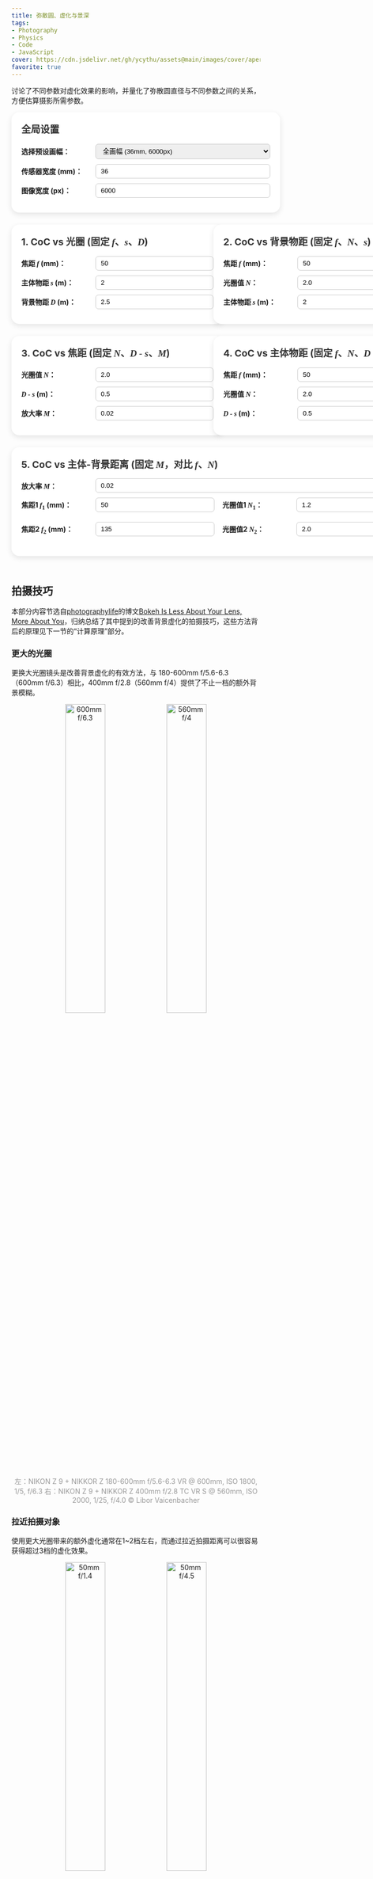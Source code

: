 ```yaml
---
title: 弥散圆、虚化与景深
tags: 
- Photography
- Physics
- Code
- JavaScript
cover: https://cdn.jsdelivr.net/gh/ycythu/assets@main/images/cover/aperture.jpg
favorite: true
---
```

讨论了不同参数对虚化效果的影响，并量化了弥散圆直径与不同参数之间的关系，方便估算摄影所需参数。
<!--more-->
<script src="https://cdn.plot.ly/plotly-latest.min.js"></script>
<style>
	/*body {
		font-family: Arial, sans-serif;
		background: #f0f2f5;
		margin: 0;
		padding: 20px;
	}*/
	
	.container {
		max-width: 1200px;
		margin: auto;
		/*padding-left: 10px;
		padding-right: 10px;*/
	}
	
	.myCard {
		background-color: #ffffff;
		border-radius: 16px;
		box-shadow: 0 4px 12px rgba(0, 0, 0, 0.1);
		padding: 20px;
		margin-bottom: 24px;
		width: 100%;
	}
	
	.myCard h2 {
		margin-top: 0;
		font-size: 1.2rem;
		color: #333;
	}
	
	.myCard h3 {
		font-size: 1rem;
		margin-top: 0.5em;
	}
	
	.form-group {
		margin-bottom: 10px;
		display: flex;
		align-items: center;
	}
	
	.form-group label {
		width: 150px;
		font-weight: bold;
	}
	
	.form-group input,
	.form-group select {
		flex: 1;
		padding: 6px 10px;
		border: 1px solid #ccc;
		border-radius: 6px;
	}

	.form-group label:nth-of-type(2) {
		margin-left: 1rem;
	}

	/*button {
		margin-top: 10px;
		padding: 8px 16px;
		font-size: 1rem;
		background-color: #007bff;
		color: white;
		border: none;
		border-radius: 6px;
		cursor: pointer;
		width: auto;
	}
	
	button:hover {
		background-color: #0056b3;
	}*/
	
	.plot-container {
		margin: 10px auto 0;
		width: 90%;
		/*height: 300px;*/
	}
	
	.myCard-grid {
		display: grid;
		grid-template-columns: 1fr 1fr;
		column-gap: 20px;
	}

	.myCard-grid .full-span {
		grid-column: span 2;
	}

	var {
		font-family: Times New Roman;
		font-style: italic;
	}
	sub {
		font-style: normal;
	}
	
	/* ====== 以下为移动端适配部分 ====== */
	@media (max-width: 768px) {
		/*body {
			padding: 10px;
		}
		.container {
			padding-left: 0;
			padding-right: 0;
		}*/
		.myCard {
			width: unset;
		}
		.myCard-grid {
			grid-template-columns: 1fr; /* 改成单列 */
			column-gap: 0;
		}
		.myCard-grid .full-span {
			grid-column: span 1;
		}
		.form-group {
			width: 80%;
			flex-direction: column;
			align-items: stretch;
		}
		.form-group label {
			width: 100%;
			margin-bottom: 6px;
		}
		.form-group input,
		.form-group select {
			width: 100%;
			flex: none;
		}
		.form-group label:nth-of-type(2) {
			margin-left: 0;
		}
		/*button {
			width: 100%;
			font-size: 1.1rem;
			padding: 12px;
		}*/
		.plot-container {
			width: 100%;
			/*height: 250px;	高度适当缩小 */
		}
		.myCard h2 {
			font-size: 1.1rem;
		}
		.myCard h3 {
			font-size: 0.9rem;
		}
	}
</style>

<div class="container">
	<div class="myCard">
		<h2>全局设置</h2>
		<div class="form-group">
			<label>选择预设画幅：</label>
			<select id="preset" onchange="applyPreset()">
				<option value="full" selected>全画幅 (36mm, 6000px)</option>
				<option value="aps-c">APS-C (23.6mm, 4000px)</option>
				<option value="m43">M4/3 (17.3mm, 4608px)</option>
				<option value="custom" disabled>自定义</option>
			</select>
		</div>
		<div class="form-group">
			<label>传感器宽度 (mm)：</label>
			<input type="number" id="sensorWidth" value="36" onchange="updateSet()">
		</div>
		<div class="form-group">
			<label>图像宽度 (px)：</label>
			<input type="number" id="pixelWidth" value="6000" onchange="updateSet()">
		</div>
	</div>
	<div class="myCard-grid">
		<div class="myCard">
			<h2>1. CoC vs 光圈 (固定 <var>f</var>、<var>s</var>、<var>D</var>)</h2>
			<div class="form-group">
				<label>焦距 <var>f</var> (mm)：</label>
				<input type="number" id="f1" value="50" min="0" onchange="plotCard1()">
			</div>
			<div class="form-group">
				<label>主体物距 <var>s</var> (m)：</label>
				<input type="number" id="s1" value="2" min="0" onchange="plotCard1()">
			</div>
			<div class="form-group">
				<label>背景物距 <var>D</var> (m)：</label>
				<input type="number" id="D1" value="2.5" min="0" onchange="plotCard1()">
			</div>
			<!--<button onclick="plotCard1()">绘图</button>-->
			<div id="plot1" class="plot-container"></div>
		</div>
		<div class="myCard">
			<h2>2. CoC vs 背景物距 (固定 <var>f</var>、<var>N</var>、<var>s</var>)</h2>
			<div class="form-group">
				<label>焦距 <var>f</var> (mm)：</label>
				<input type="number" id="f2" value="50" min="0" onchange="plotCard2()">
			</div>
			<div class="form-group">
				<label>光圈值 <var>N</var>：</label>
				<input type="number" id="N2" value="2.0" min="0" onchange="plotCard2()">
			</div>
			<div class="form-group">
				<label>主体物距 <var>s</var> (m)：</label>
				<input type="number" id="s2" value="2" min="0" onchange="plotCard2()">
			</div>
			<!--<button onclick="plotCard2()">绘图</button>-->
			<div id="plot2" class="plot-container"></div>
		</div>
		<div class="myCard">
			<h2>3. CoC vs 焦距 (固定 <var>N</var>、<var>D - s</var>、<var>M</var>)</h2>
			<div class="form-group">
				<label>光圈值 <var>N</var>：</label>
				<input type="number" id="N3" value="2.0" min="0" onchange="plotCard3()">
			</div>
			<div class="form-group">
				<label> <var>D - s</var> (m)：</label>
				<input type="number" id="delta3" value="0.5" onchange="plotCard3()">
			</div>
			<div class="form-group">
				<label>放大率 <var>M</var>：</label>
				<input type="number" id="M3" value="0.02" min="0" step="0.001" onchange="plotCard3()">
			</div>
			<!--<button onclick="plotCard3()">绘图</button>-->
			<div id="plot3" class="plot-container"></div>
		</div>
		<div class="myCard">
			<h2>4. CoC vs 主体物距 (固定 <var>f</var>、<var>N</var>、<var>D - s</var>)</h2>
			<div class="form-group">
				<label>焦距 <var>f</var> (mm)：</label>
				<input type="number" id="f4" value="50" min="0" onchange="plotCard4()">
			</div>
			<div class="form-group">
				<label>光圈值 <var>N</var>：</label>
				<input type="number" id="N4" value="2.0" min="0" onchange="plotCard4()">
			</div>
			<div class="form-group">
				<label><var>D - s</var> (m)：</label>
				<input type="number" id="delta4" value="0.5" onchange="plotCard4()">
			</div>
			<!--<button onclick="plotCard4()">绘图</button>-->
			<div id="plot4" class="plot-container"></div>
		</div>
		<div class="myCard" style="display: none;">
			<h2>5. 焦距 vs 光圈 (固定 <var style="font-style: normal;">CoC</var>、<var>D - s</var>、<var>M</var>)</h2>
			<div class="form-group">
				<label> <var>D - s</var> (m)：</label>
				<input type="number" id="delta5" value="0.5" onchange="plotCard5()">
			</div>
			<div class="form-group">
				<label>放大率 <var>M</var>：</label>
				<input type="number" id="M5" value="0.02" min="0" step="0.001" onchange="plotCard5()">
			</div>
			<div class="form-group">
				<label>参考焦距 <var>f</var> (mm)：</label>
				<input type="number" id="f5" value="50" min="0" step="1" onchange="plotCard5()">
			</div>
			<div class="form-group">
				<label>参考光圈值 <var>N</var>：</label>
				<input type="number" id="N5" value="2.0" min="0" onchange="plotCard5()">
			</div>
			<!--<button onclick="plotCard5()">绘图</button>-->
			<div id="plot5" class="plot-container"></div>
		</div>
		<div class="myCard" style="display: none;">
			<h2>6. 焦距 vs 光圈 (固定 <var style="font-style: normal;">CoC</var>、<var>s</var>、<var>D</var>)</h2>
			<div class="form-group">
				<label>主体物距 <var>s</var> (m)：</label>
				<input type="number" id="s6" value="2.0" min="0" onchange="plotCard6()">
			</div>
			<div class="form-group">
				<label>背景物距 <var>D</var> (m)：</label>
				<input type="number" id="D6" value="" min="0" onchange="plotCard6()" disabled>
			</div>
			<div class="form-group">
				<label>参考焦距 <var>f</var> (mm)：</label>
				<input type="number" id="f6" value="50" min="0" onchange="plotCard6()">
			</div>
			<div class="form-group">
				<label>参考光圈值 <var>N</var>：</label>
				<input type="number" id="N6" value="2.0" min="0" onchange="plotCard6()">
			</div>
			<!--<button onclick="plotCard6()">绘图</button>-->
			<div id="plot6" class="plot-container"></div>
		</div>
		<div class="myCard full-span">
			<h2>5. CoC vs 主体-背景距离 (固定 <var>M</var>，对比 <var>f</var>、<var>N</var>)</h2>
			<div class="form-group">
				<label>放大率 <var>M</var>：</label>
				<input type="number" id="M7" value="0.02" min="0" step="0.001" onchange="plotCard7()">
			</div>
			<div class="form-group">
				<label>焦距1 <var>f<sub>1</sub></var> (mm)：</label>
				<input type="number" id="f71" value="50" min="0" onchange="plotCard7()">
				<label>光圈值1 <var>N<sub>1</sub></var>：</label>
				<input type="number" id="N71" value="1.2" min="0" onchange="plotCard7()">
			</div>
			<div class="form-group">
			</div>
			<div class="form-group">
				<label>焦距2 <var>f<sub>2</sub></var> (mm)：</label>
				<input type="number" id="f72" value="135" min="0" onchange="plotCard7()">
				<label>光圈值2 <var>N<sub>2</sub></var>：</label>
				<input type="number" id="N72" value="2.0" min="0" onchange="plotCard7()">
			</div>
			<div class="form-group">
			</div>
			<!--<button onclick="plotCard7()">绘图</button>-->
			<div id="plot7" class="plot-container"></div>
		</div>
	</div>
</div>

## 拍摄技巧

本部分内容节选自[photographylife](https://photographylife.com/)的博文[Bokeh Is Less About Your Lens, More About You](https://photographylife.com/bokeh-is-less-about-your-lens)，归纳总结了其中提到的改善背景虚化的拍摄技巧，这些方法背后的原理见下一节的“计算原理”部分。

### 更大的光圈

更换大光圈镜头是改善背景虚化的有效方法，与 180-600mm f/5.6-6.3（600mm f/6.3）相比，400mm f/2.8（560mm f/4）提供了不止一档的额外背景模糊。

<div align="center">
	<img width="40%" src="https://cdn.jsdelivr.net/gh/ycythu/assets@main/images/CoC/663.jpg" alt="600mm f/6.3">
	<img width="40%" src="https://cdn.jsdelivr.net/gh/ycythu/assets@main/images/CoC/428.jpg" alt="560mm f/4">
</div>
<div align=center><font color="#999999">左：NIKON Z 9 + NIKKOR Z 180-600mm f/5.6-6.3 VR @ 600mm, ISO 1800, 1/5, f/6.3 右：NIKON Z 9 + NIKKOR Z 400mm f/2.8 TC VR S @ 560mm, ISO 2000, 1/25, f/4.0 © Libor Vaicenbacher</font></div>

### 拉近拍摄对象

使用更大光圈带来的额外虚化通常在1~2档左右，而通过拉近拍摄距离可以很容易获得超过3档的虚化效果。

<div align="center">
	<img width="40%" src="https://cdn.jsdelivr.net/gh/ycythu/assets@main/images/CoC/5014.jpg" alt="50mm f/1.4">
	<img width="40%" src="https://cdn.jsdelivr.net/gh/ycythu/assets@main/images/CoC/5045.jpg" alt="50mm f/4.5">
</div>
<div align=center><font color="#999999">左：NIKON Z 8 + NIKKOR Z 50mm f/1.4 @ 50mm, ISO 64, 1/320, f/1.4 右：NIKON Z 8 + NIKKOR Z 50mm f/1.4 @ 50mm, ISO 64, 1/50, f/4.5 © Jason Polak</font></div>

### 寻找更好的背景

主体与背景之间的距离是影响虚化的一个重要因素，更远、更简洁、颜色更均匀的背景都有助于改善背景虚化。

<div align="center">
	<img width="40%" src="https://cdn.jsdelivr.net/gh/ycythu/assets@main/images/CoC/bg-n-1.jpg" alt="500mm f/5.6 near1">
	<img width="40%" src="https://cdn.jsdelivr.net/gh/ycythu/assets@main/images/CoC/bg-f-1.jpg" alt="500mm f/5.6 far1">
</div>
<div align=center><font color="#999999">左：NIKON D500 @ 500mm, ISO 2200, 1/320, f/5.6 右：NIKON D500 @ 500mm, ISO 1600, 1/500, f/5.6 © Jason Polak</font></div>

<div align="center" style="margin-top: 1rem;">
	<img width="40%" src="https://cdn.jsdelivr.net/gh/ycythu/assets@main/images/CoC/bg-n-2.jpg" alt="500mm f/5.6 near2">
	<img width="40%" src="https://cdn.jsdelivr.net/gh/ycythu/assets@main/images/CoC/bg-f-2.jpg" alt="500mm f/6.3 far2">
</div>
<div align=center><font color="#999999">左：NIKON D500 @ 500mm, ISO 900, 1/250, f/5.6 右：NIKON D500 @ 500mm, ISO 3200, 1/320, f/6.3 © Jason Polak</font></div>

### 调整拍摄角度

如果既无法靠近拍摄对象，又无法切换到其他背景，此时还可以通过改变拍摄角度（通常是贴着地面拍摄）来显著改善虚化效果。更低的拍摄角度有助于增大背景和前景之间的距离，从而提高虚化。

<div align="center">
	<img width="40%" src="https://cdn.jsdelivr.net/gh/ycythu/assets@main/images/CoC/high.jpg" alt="500mm f/5.6 near2">
	<img width="40%" src="https://cdn.jsdelivr.net/gh/ycythu/assets@main/images/CoC/low.jpg" alt="500mm f/5.6 far2">
</div>
<div align=center><font color="#999999">左：NIKON D500 @ 500mm, ISO 1800, 1/640, f/5.6 右：NIKON D500 @ 500mm, ISO 500, 1/1250, f/5.6 © Jason Polak</font></div>

## 计算原理

<div align="center"><img width="75%" src="https://cdn.jsdelivr.net/gh/ycythu/assets@main/images/CoC/CoC.svg" alt="成像示意图"></div>

假设主体位于距离光心 $s$ 处，并恰好成像于传感器上，像距为 $v$。背景中某点成像于传感器之前（成像于传感器之后同理），物距为 $D$，像距为 $v'$，因此在传感器上形成了弥散圆（Circle of Confusion）。根据成像公式：

$$\frac{1}{s}+\frac{1}{v}=\frac{1}{f}\qquad\frac{1}{D}+\frac{1}{v'}=\frac{1}{f}\tag{1}\label{f}$$

其中 $f$ 为镜头焦距。根据相似三角形的性质，弥散圆直径 $\delta$ 满足：

$$\frac{\delta}{f/N}=\frac{\vert v-v'\vert}{v'}\tag{2}\label{v}$$

将式 $\eqref{f}$ 与式 $\eqref{v}$ 联立，得：

$$\delta=\frac{f^2}{N}\frac{\vert D-s\vert}{D(s-f)}\tag{3}\label{eq}$$

### CoC vs 光圈 (固定 $f、s、D$)

此时弥散圆直径反比于光圈值，$\delta\propto N^{-1}$，每增大一档光圈，$\delta$ 扩大为原来的 $\sqrt2$ 倍。

### CoC vs 背景物距 (固定 $f、N、s$)

此时弥散圆直径 $\displaystyle\delta\propto\vert1-\frac{s}{D}\vert$。 由于分辨能力有限，因此当 $\delta<\delta_0$ 时都可以认为像是清晰的（$\delta_0$ 被称为容许弥散圆），此时可以反解出使得成像清晰的 $D$ 的范围 $D\in(D_1, D_2)$：

$$1-\frac{\delta_0N(s-f)}{f^2}<\frac{s}{D}<1+\frac{\delta_0N(s-f)}{f^2}\tag{4}$$

若 $\displaystyle1-\frac{\delta_0N(s-f)}{f^2}>0$，则解得：

$$D_1=\frac{sf^2}{f^2+\delta_0N(s-f)}\qquad D_2=\frac{sf^2}{f^2-\delta_0N(s-f)}\tag{5}\label{js}$$

若 $\displaystyle1-\frac{\delta_0N(s-f)}{f^2}<0$，则 $\displaystyle1-\frac{\delta_0N(s-f)}{f^2}<\frac{s}{D}$ 对任意 $D$ 成立，因此 $D\in(D_1, +\infty)$ 都可以清晰成像，此时景深最大。满足该条件的临界 $\displaystyle s_0=f+\frac{f^2}{\delta_0N}$ 被称为超焦距，由于一般情况下 $f\gg\delta_0N$，因此 $\displaystyle s_0\approx\frac{f^2}{\delta_0N}$。另外，由数学关系知 $D_1, D_2$ 满足:

$$\frac{s}{D_1}+\frac{s}{D_2}=2\tag{6}$$

### CoC vs 焦距 (固定 $N、D - s、M$)

当固定放大率 $\displaystyle M=\frac{f}{s-f}$ 和背景与主体之间的距离 $\Delta=D-s$ 不变时，使用不同的焦距可以获得不同的虚化效果。将式 $\eqref{eq}$ 改写：

$$\delta=\frac{M^2\vert\Delta\vert}{N}\frac{f}{(M+1)f+M\Delta}\tag{7}\label{cocf}$$

式 $\eqref{cocf}$ 的单调性取决于 $\Delta$ 的符号，因此更长的焦距可以使后景获得更好的虚化效果，而更短的焦距则有利于前景的虚化。同样的结论也可从 $s-D_1$ 与 $D_2-s$ 的单调性得到。

### 焦距 vs 光圈 (固定 $\mathrm{CoC}、D - s、M$)

由于不同焦段的镜头往往也具有不同的光圈范围（例如F4几乎是600mm镜头的极限，而135mm则可以支持F1.8这样更大的光圈），因此固定光圈值来讨论焦距对虚化的影响并不够全面。如果固定 $M, \Delta$ 不变，需要多大的光圈才能在600mm下实现与135mm F1.8几乎相同的虚化效果。由式 $\eqref{cocf}$ 得：

$$N\left(M+1+\frac{M\Delta}{f}\right)=\frac{M^2\vert\Delta\vert}{\delta}=\mathrm{Const.}\tag{8}$$

因此当 $\displaystyle\Delta\gg\frac{M+1}{M}f$ 时，$N$ 近似与 $f$ 成正比，因此相同的放大率下，600mm F8.0即可在无穷远处实现与135 mm F1.8几乎相同的虚化效果。但是当主体与背景的分离度并不高时，则必须考虑 $N$ 与 $f$ 之间的非线性，因此600mm F8.0在全部范围内的虚化都不如135 mm F1.8，仅在无穷远处才达到几乎相同的水平。同样地，可以发现大光圈镜头有助于在主体背景分离度较小时实现较好的虚化，而长焦镜头则在分离度较大时优势明显。更详细的对比可以参考[howmuchblur.dekoning.nl](http://howmuchblur.dekoning.nl/#compare-1x-50mm-f1.4-and-1x-85mm-f1.8-on-a-0.9m-wide-subject)的在线计算器

### 焦距 vs 光圈 (固定 $\mathrm{CoC}、s、D$)

由式 $\eqref{js}$ 知，在固定的 $s$ 下，远近景深 $D_1, D_2$ 仅与 $f$ 和 $N$ 相关，只要具有相同的 $\displaystyle\frac{N(s-f)}{f^2}$ 则景深也相同，即在相同的 $D$ 下拥有相同的 $\mathrm{CoC}$。

### CoC vs 主体物距 (固定 $f、N、D - s$)

由式 $\eqref{eq}$，固定 $f, N$ 和 $\Delta$ 不变时，$\displaystyle\delta=\frac{f^2\vert\Delta\vert}{N}\frac{1}{(s+\Delta)(s-f)}$，$\delta$ 随 $s$ 单调递减，即在近距离处可以获得更大的弥散圆。

<script>
	update();

	function update() {
		plotCard1();
		plotCard2();
		plotCard3();
		plotCard4();
		//plotCard5();
		//plotCard6();
		plotCard7();
	}

	function updateSet() {
		document.getElementById("preset").options[3].selected = true;
		update();
	}

	function applyPreset() {
		const preset = document.getElementById("preset").value;
		const widthInput = document.getElementById("sensorWidth");
		const pxInput = document.getElementById("pixelWidth");
		if (preset === "full") {
			widthInput.value = 36;
			pxInput.value = 6000;
		} else if (preset === "aps-c") {
			widthInput.value = 23.6;
			pxInput.value = 4000;
		} else if (preset === "m43") {
			widthInput.value = 17.3;
			pxInput.value = 4608;
		}
		update();
	}

	function computeCoC(f, N, s, D) {
		// f: 焦距 (mm)
		// N: 光圈值
		// s: 主体物距 (mm)
		// D: 背景物距 (mm)
		const A = f / N;
		const v = (f * s) / (s - f);
		const vPrime = (f * D) / (D - f);
		const c = A * Math.abs(1 - v / vPrime);
		return c;
	}

	function plotDualAxis(x, y_px, y_mm, id, xLabel, title, {
			logX = false,
			logY = false,
			xTickVals = null,
			xTickText = null,
			xTickprefix = null,
			xTickformat = null
	} = {}) {
		const trace_px = {
			x: x,
			y: y_px,
			yaxis: "y1",
			line: { color: "red" },
			mode: "lines",
			hovertemplate: '%{y:.0f}<extra></extra>' // <extra></extra>去掉默认trace名
		};
		const trace_mm = {
			x: x,
			y: y_mm,
			yaxis: "y2",
			line: { color: "blue" },
			mode: "lines",
			hovertemplate: '%{y:.3f}<extra></extra>' // <extra></extra>去掉默认trace名
		};

		const layout = {
			title: { text: title, font: { size: 14 }, xref: 'paper', x: 0 },
			xaxis: {
				title: xLabel,
				type: logX ? "log" : "linear",
				automargin: true,
				ticks: 'outside',
				showline: true,
				mirror: true,
				showspikes: true,
				spikemode: 'toaxis',
				tickprefix: xTickprefix || undefined,
				tickformat: xTickformat || undefined,
				tickvals: xTickVals || undefined,
				ticktext: xTickText || undefined
			},
			yaxis: {
				title: "CoC (px)",
				type: logY ? "log" : "linear",
				titlefont: { color: "red" },
				tickfont: { color: "red" },
				showline: true,
				mirror: true,
				showspikes: true,
				spikemode: 'toaxis'
			},
			yaxis2: {
				title: "CoC (mm)",
				titlefont: { color: "blue" },
				tickfont: { color: "blue" },
				overlaying: "y",
				side: "right",
				showline: true,
				showspikes: true,
				spikemode: 'toaxis'
			},
			margin: { l: 50, r: 50, t: 30, b: 40 },
			showlegend: false,
			height: 300
		};

		const config = {
			modeBarButtonsToRemove: ['zoom2d', 'pan2d', 'select2d', 'lasso2d', 'zoomIn2d', 'zoomOut2d', 'autoScale2d','toggleSpikelines','hoverClosestCartesian','hoverCompareCartesian'],
        	displaylogo: false,
			responsive: true
		}

		Plotly.newPlot(id, [trace_px, trace_mm], layout, config);
	}

	function plotAxis(x, y, id, xLabel, title, {
			logX = false,
			logY = false,
			xTickVals = null,
			xTickText = null,
			yTiTle = null,
			yTickprefix = null,
			yTickformat = null
	} = {}) {
		const trace = {
			x: x,
			y: y,
			yaxis: "y1",
			line: { color: "red" },
			mode: "lines",
			hovertemplate: 'f/%{y:.1f}<extra></extra>' // <extra></extra>去掉默认trace名
		};

		const layout = {
			title: { text: title, font: { size: 14 }, xref: 'paper', x: 0 },
			xaxis: {
				title: xLabel,
				type: logX ? "log" : "linear",
				automargin: true,
				ticks: 'outside',
				showline: true,
				mirror: true,
				showspikes: true,
				spikemode: 'toaxis',
				tickvals: xTickVals || undefined,
				ticktext: xTickText || undefined
			},
			yaxis: {
				title: yTiTle || "光圈",
				type: logY ? "log" : "linear",
				titlefont: { color: "red" },
				tickfont: { color: "red" },
				showline: true,
				mirror: true,
				showspikes: true,
				spikemode: 'toaxis',
				tickprefix: yTickprefix || undefined,
				tickformat: yTickformat || undefined
			},
			margin: { l: 50, r: 50, t: 30, b: 40 },
			showlegend: false,
			height: 300
		};

		const config = {
			modeBarButtonsToRemove: ['zoom2d', 'pan2d', 'select2d', 'lasso2d', 'zoomIn2d', 'zoomOut2d', 'autoScale2d','toggleSpikelines','hoverClosestCartesian','hoverCompareCartesian'],
			displaylogo: false,
			responsive: true
		}

		Plotly.newPlot(id, [trace], layout, config);
	}

	function plotAxisDualLine(x, y1, y2, id, xLabel, title, {
			logX = false,
			logY = false,
			xTickVals = null,
			xTickText = null,
			yTiTle = null,
			name1 = null,
			name2 = null
	} = {}) {
		const trace1 = {
			x: x,
			y: y1,
			name: name1 || undefined,
			yaxis: "y1",
			line: { color: "red" },
			mode: "lines",
			hovertemplate: '%{y:.0f}<extra></extra>' // <extra></extra>去掉默认trace名
		};

		const trace2 = {
			x: x,
			y: y2,
			name: name2 || undefined,
			yaxis: "y1",
			line: { color: "blue" },
			mode: "lines",
			hovertemplate: '%{y:.0f}<extra></extra>' // <extra></extra>去掉默认trace名
		};

		const layout = {
			title: { text: title, font: { size: 14 }, xref: 'paper', x: 0 },
			xaxis: {
				title: xLabel,
				type: logX ? "log" : "linear",
				automargin: true,
				ticks: 'outside',
				showline: true,
				mirror: true,
				showspikes: true,
				spikemode: 'toaxis',
				tickvals: xTickVals || undefined,
				ticktext: xTickText || undefined
			},
			yaxis: {
				title: yTiTle || undefined,
				type: logY ? "log" : "linear",
				titlefont: { color: "black" },
				tickfont: { color: "black" },
				showline: true,
				mirror: true,
				showspikes: true,
				spikemode: 'toaxis',
			},
			margin: { l: 50, r: 50, t: 30, b: 40 },
			showlegend: true,
			height: 300
		};

		const config = {
			modeBarButtonsToRemove: ['zoom2d', 'pan2d', 'select2d', 'lasso2d', 'zoomIn2d', 'zoomOut2d', 'autoScale2d','toggleSpikelines','hoverClosestCartesian','hoverCompareCartesian'],
			displaylogo: false,
			responsive: true
		}

		Plotly.newPlot(id, [trace1, trace2], layout, config);
	}

	function toPx(c_mm) {
		const sensorW = parseFloat(document.getElementById("sensorWidth").value);
		const pxW = parseFloat(document.getElementById("pixelWidth").value);
		return c_mm * pxW / sensorW;
	}

	function plotCard1() {
		const f = parseFloat(document.getElementById("f1").value);
		const s = parseFloat(document.getElementById("s1").value) * 1000;
		const D = parseFloat(document.getElementById("D1").value) * 1000;
		if (f <= 0 || s <= 0 || D <= 0 || s <= f || D <= f) {
			alert('Illegal!');
			return;
		}
		const N_list = [], c_list = [], cpx_list = [];
		for (let N = 0.95; N <= 18; N += 0.05) {
			const c = computeCoC(f, N, s, D);
			N_list.push(N);
			c_list.push(c);
			cpx_list.push(toPx(c));
		}
		plotDualAxis(N_list, cpx_list, c_list, "plot1", "光圈", "CoC vs 光圈", {
			logX: true,
			logY: true,
			xTickVals: [0.95, 1.4, 2, 2.8, 4, 5.6, 8, 11, 16],
			xTickText: ["f/0.95", "f/1.4", "f/2", "f/2.8", "f/4", "f/5.6", "f/8", "f/11", "f/16"],
			xTickprefix: 'f/',
			xTickformat: '.1f'
		});
	}

	function plotCard2() {
		const f = parseFloat(document.getElementById("f2").value);
		const N = parseFloat(document.getElementById("N2").value);
		const s = parseFloat(document.getElementById("s2").value) * 1000;
		if (f <= 0 || N <= 0 || s <= 0 || s <= f) {
			alert('Illegal!');
			return;
		}
		const D_list = [], c_list = [], cpx_list = [];
		for (let D = 0.5 * s; D < 0.75 * s; D += 0.01 * s) {
			if (D <= f) continue;
			const c = computeCoC(f, N, s, D);
			D_list.push(D / 1000);
			c_list.push(c);
			cpx_list.push(toPx(c));
		}
		for (let D = 0.75 * s; D < 1.3 * s; D += 0.005 * s) {
			if (D <= f) continue;
			const c = computeCoC(f, N, s, D);
			D_list.push(D / 1000);
			c_list.push(c);
			cpx_list.push(toPx(c));
		}
		for (let D = 1.3 * s; D <= 2 * s; D += 0.02 * s) {
			if (D <= f) continue;
			const c = computeCoC(f, N, s, D);
			D_list.push(D / 1000);
			c_list.push(c);
			cpx_list.push(toPx(c));
		}
		plotDualAxis(D_list, cpx_list, c_list, "plot2", "背景物距 (m)", "CoC vs D", {logY: true});
	}

	function plotCard3() {
		const N = parseFloat(document.getElementById("N3").value);
		const delta = parseFloat(document.getElementById("delta3").value) * 1000;
		const M = parseFloat(document.getElementById("M3").value);
		if (N <= 0 || M <= 0) {
			alert('Illegal!');
			return;
		}
		const k = (1 + M) / M;
		const f_list = [], c_list = [], cpx_list = [];
		for (let f = 16; f <= 800; f += 2) {
			const s = k * f;
			const D = s + delta;
			if (D <= f || D <= 0) continue;
			const c = computeCoC(f, N, s, D);
			f_list.push(f);
			c_list.push(c);
			cpx_list.push(toPx(c));
		}
		plotDualAxis(f_list, cpx_list, c_list, "plot3", "焦距 f (mm)", "CoC vs 焦距", {
			logX: true,
			logY: true,
			xTickVals: [16, 24, 35, 50, 70, 85, 105, 150, 200, 300, 400, 600, 800],
			xTickText: ["16", "24", "35", "50", "70", "85", "105", "150", "200", "300", "400", "600", "800"]
		});
	}

	function plotCard4() {
		const f = parseFloat(document.getElementById("f4").value);
		const N = parseFloat(document.getElementById("N4").value);
		const delta = parseFloat(document.getElementById("delta4").value) * 1000;
		if (f <= 0 || N <= 0) {
			alert('Illegal!');
			return;
		}
		const s_list = [], c_list = [], cpx_list = [];
		for (let s = f; s <= Math.max(400000, 4 * f); s += 50) {
			const D = s + delta;
			if (D <= f || D <= 0) continue;
			const c = computeCoC(f, N, s, D);
			s_list.push(s / 1000);
			c_list.push(c);
			cpx_list.push(toPx(c));
		}
		plotDualAxis(s_list, cpx_list, c_list, "plot4", "主体物距 s (m)", "CoC vs s", {
			logX: true,
			logY: true
		});
	}

	function plotCard5() {
		const f = parseFloat(document.getElementById("f5").value);
		const N = parseFloat(document.getElementById("N5").value);
		const M = parseFloat(document.getElementById("M5").value);
		const delta = parseFloat(document.getElementById("delta5").value) * 1000;
		if (f <= 0 || N <= 0 || M <= 0) {
			alert('Illegal!');
			return;
		}
		const k = (1 + M) / M;
		const bokeh = N * (k + delta / f);
		const f_list = [], N_list = [];
		for (let f = 16; f <= 800; f += 2) {
			f_list.push(f);
			const eqN = bokeh / (k + delta / f);
			N_list.push(eqN);
		}
		plotAxis(f_list, N_list, "plot5", "焦距 f (mm)", "焦距 vs 光圈", {
			logX: true,
			logY: true,
			xTickVals: [16, 24, 35, 50, 70, 85, 105, 150, 200, 300, 400, 600, 800],
			xTickText: ["16", "24", "35", "50", "70", "85", "105", "150", "200", "300", "400", "600", "800"],
			yTickprefix: 'f/',
			yTickformat: '.1f'
		});
	}

	function plotCard6() {
		const f = parseFloat(document.getElementById("f6").value);
		const N = parseFloat(document.getElementById("N6").value);
		const s = parseFloat(document.getElementById("s6").value) * 1000;
		if (f <= 0 || N <= 0 || s <= 0 || s <= f) {
			alert('Illegal!');
			return;
		}
		const bokeh = f ** 2 / (N * (s - f));
		const f_list = [], N_list = [];
		for (let f = 16; f <= 800; f += 2) {
			if (s <= f) continue;
			f_list.push(f);
			const eqN = f ** 2 / (bokeh * (s - f));
			N_list.push(eqN);
		}
		plotAxis(f_list, N_list, "plot6", "焦距 f (mm)", "焦距 vs 光圈", {
			logX: true,
			logY: true,
			xTickVals: [16, 24, 35, 50, 70, 85, 105, 150, 200, 300, 400, 600, 800],
			xTickText: ["16", "24", "35", "50", "70", "85", "105", "150", "200", "300", "400", "600", "800"],
			yTickprefix: 'f/',
			yTickformat: '.1f'
		});
	}
	function plotCard7() {
		const f1 = parseFloat(document.getElementById("f71").value);
		const N1 = parseFloat(document.getElementById("N71").value);
		const f2 = parseFloat(document.getElementById("f72").value);
		const N2 = parseFloat(document.getElementById("N72").value);
		const M = parseFloat(document.getElementById("M7").value);
		if (f1 <= 0 || N1 <= 0 || f2 <= 0 || N2 <= 0 || M <= 0) {
			alert('Illegal!');
			return;
		}
		const k = (1 + M) / M;
		const s1 = k * f1;
		const s2 = k * f2;
		const d_list = [], cpx1_list = [], cpx2_list = [];
		for (let delta = 1; delta <= 6; delta += 0.02) {
			const d = 10**delta;
			d_list.push(d/1000);
			const D1 = s1 + d;
			const c1 = computeCoC(f1, N1, s1, D1);
			const D2 = s2 + d;
			const c2 = computeCoC(f2, N2, s2, D2);
			//c_list.push(c);
			cpx1_list.push(toPx(c1));
			cpx2_list.push(toPx(c2));
		}
		plotAxisDualLine(d_list, cpx1_list, cpx2_list, "plot7", "主体-背景距离 D-s (m)", "CoC vs D-s", {
			logX: true,
			yTiTle: "CoC (px)",
			name1: `${f1.toFixed(0)}mm @ F/${N1.toFixed(1)}`,
			name2: `${f2.toFixed(0)}mm @ F/${N2.toFixed(1)}`
		});
	}
</script>
